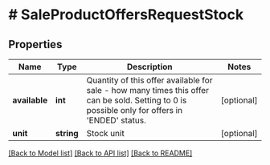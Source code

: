 # # SaleProductOffersRequestStock

## Properties

Name | Type | Description | Notes
------------ | ------------- | ------------- | -------------
**available** | **int** | Quantity of this offer available for sale - how many times this offer can be sold. Setting to 0 is possible only for offers in &#39;ENDED&#39; status. | [optional]
**unit** | **string** | Stock unit | [optional]

[[Back to Model list]](../../README.md#models) [[Back to API list]](../../README.md#endpoints) [[Back to README]](../../README.md)
